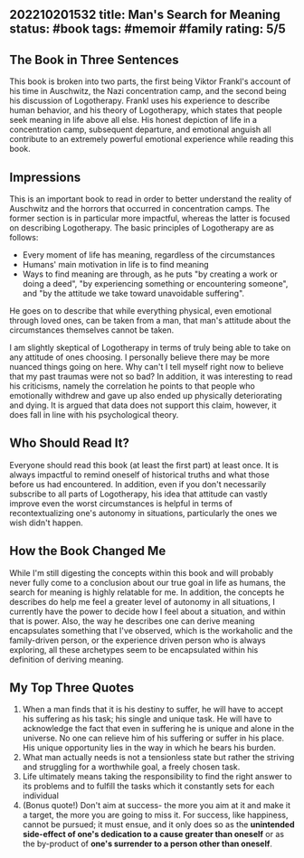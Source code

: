 202210201532
title: Man's Search for Meaning
status: #book
tags: #memoir #family
rating: 5/5
---

## The Book in Three Sentences

This book is broken into two parts, the first being Viktor Frankl's account of his time in Auschwitz, the Nazi concentration camp, and the second being his discussion of Logotherapy. Frankl uses his experience to describe human behavior, and his theory of Logotherapy, which states that people seek meaning in life above all else. His honest depiction of life in a concentration camp, subsequent departure, and emotional anguish all contribute to an extremely powerful emotional experience while reading this book.

## Impressions

This is an important book to read in order to better understand the reality of Auschwitz and the horrors that occurred in concentration camps. The former section is in particular more impactful, whereas the latter is focused on describing Logotherapy. The basic principles of Logotherapy are as follows: 

- Every moment of life has meaning, regardless of the circumstances
- Humans' main motivation in life is to find meaning
- Ways to find meaning are through, as he puts "by creating a work or doing a deed", "by experiencing something or encountering someone", and "by the attitude we take toward unavoidable suffering".

He goes on to describe that while everything physical, even emotional through loved ones, can be taken from a man, that man's attitude about the circumstances themselves cannot be taken.

I am slightly skeptical of Logotherapy in terms of truly being able to take on any attitude of ones choosing. I personally believe there may be more nuanced things going on here. Why can't I tell myself right now to believe that my past traumas were not so bad? In addition, it was interesting to read his criticisms, namely the correlation he points to that people who emotionally withdrew and gave up also ended up physically deteriorating and dying. It is argued that data does not support this claim, however, it does fall in line with his psychological theory. 

## Who Should Read It?

Everyone should read this book (at least the first part) at least once. It is always impactful to remind oneself of historical truths and what those before us had encountered. In addition, even if you don't necessarily subscribe to all parts of Logotherapy, his idea that attitude can vastly improve even the worst circumstances is helpful in terms of recontextualizing one's autonomy in situations, particularly the ones we wish didn't happen.

## How the Book Changed Me

While I'm still digesting the concepts within this book and will probably never fully come to a conclusion about our true goal in life as humans, the search for meaning is highly relatable for me. In addition, the concepts he describes do help me feel a greater level of autonomy in all situations, I currently have the power to decide how I feel about a situation, and within that is power. Also, the way he describes one can derive meaning encapsulates something that I've observed, which is the workaholic and the family-driven person, or the experience driven person who is always exploring, all these archetypes seem to be encapsulated within his definition of deriving meaning. 

## My Top Three Quotes

1. When a man finds that it is his destiny to suffer, he will have to accept his suffering as his task; his single and unique task. He will have to acknowledge the fact that even in suffering he is unique and alone in the universe. No one can relieve him of his suffering or suffer in his place. His unique opportunity lies in the way in which he bears his burden.
2. What man actually needs is not a tensionless state but rather the striving and struggling for a worthwhile goal, a freely chosen task.
3. Life ultimately means taking the responsibility to find the right answer to its problems and to fulfill the tasks which it constantly sets for each individual
4. (Bonus quote!) Don't aim at success- the more you aim at it and make it a target, the more you are going to miss it. For success, like happiness, cannot be pursued; it must ensue, and it only does so as the **unintended side-effect of one's dedication to a cause greater than oneself** or as the by-product of **one's surrender to a person other than oneself**.